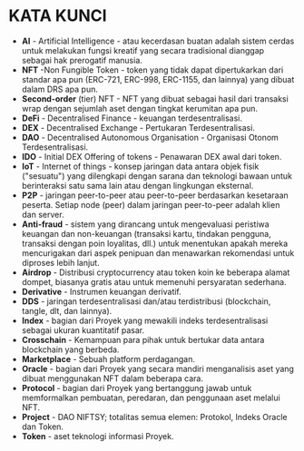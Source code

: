 # ​KATA KUNCI

* **AI** - Artificial Intelligence - atau kecerdasan buatan adalah sistem cerdas untuk melakukan fungsi kreatif yang secara tradisional dianggap sebagai hak prerogatif manusia.
* **NFT** -Non Fungible Token -  token yang tidak dapat dipertukarkan dari standar apa pun (ERC-721, ERC-998, ERC-1155, dan lainnya) yang dibuat dalam DRS apa pun.
* **Second-order** (tier) NFT - NFT yang dibuat sebagai hasil dari transaksi wrap dengan sejumlah aset dengan tingkat kerumitan apa pun.
* **DeFi** - Decentralised Finance - keuangan terdesentralisasi.
* **DEX** - Decentralised Exchange - Pertukaran Terdesentralisasi.
* **DAO** - Decentralised Autonomous Organisation - Organisasi Otonom Terdesentralisasi.
* **IDO** - Initial DEX Offering of tokens - Penawaran DEX awal dari token.
* **IoT** - Internet of things - konsep jaringan data antara objek fisik ("sesuatu") yang dilengkapi dengan sarana dan teknologi bawaan untuk berinteraksi satu sama lain atau dengan lingkungan eksternal.
* **P2P** - jaringan peer-to-peer atau peer-to-peer berdasarkan kesetaraan peserta. Setiap node (peer) dalam jaringan peer-to-peer adalah klien dan server.
* **Anti-fraud** - sistem yang dirancang untuk mengevaluasi peristiwa keuangan dan non-keuangan (transaksi kartu, tindakan pengguna, transaksi dengan poin loyalitas, dll.) untuk menentukan apakah mereka mencurigakan dari aspek penipuan dan menawarkan rekomendasi untuk diproses lebih lanjut.
* **Airdrop** - Distribusi cryptocurrency atau token koin ke beberapa alamat dompet, biasanya gratis atau untuk memenuhi persyaratan sederhana.
* **Derivative** - Instrumen keuangan derivatif.
* **DDS** - jaringan terdesentralisasi dan/atau terdistribusi (blockchain, tangle, dlt, dan lainnya).
* **Index** - bagian dari Proyek yang mewakili indeks terdesentralisasi sebagai ukuran kuantitatif pasar.
* **Crosschain** - Kemampuan para pihak untuk bertukar data antara blockchain yang berbeda.
* **Marketplace** - Sebuah platform perdagangan.
* **Oracle** - bagian dari Proyek yang secara mandiri menganalisis aset yang dibuat menggunakan NFT dalam beberapa cara.
* **Protocol** - bagian dari Proyek yang bertanggung jawab untuk memformalkan pembuatan, peredaran, dan penggunaan aset melalui NFT.
* **Project** - DAO NIFTSY; totalitas semua elemen: Protokol, Indeks Oracle dan Token.
* **Token** - aset teknologi informasi Proyek.
